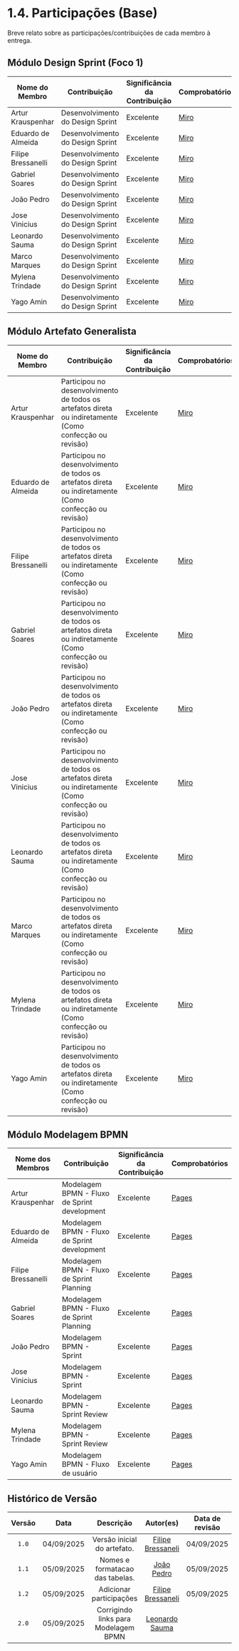 # 1.4. Participações (Base)

Breve relato sobre as participações/contribuições de cada membro à entrega.

## Módulo Design Sprint (Foco 1)

<!-- EXEMPLO:
| Fulano  |  1. Participação nas Etapas da Design Sprint elaborando artefatos | Boa | Registro nos Versionamentos do Documento de Design Sprint, conforme (link) -->

| Nome do Membro      | Contribuição                                                                             | Significância da Contribuição | Comprobatórios        |
| ------------------- | ---------------------------------------------------------------------------------------- | ----------------------------- | --------------------- |
| Artur Krauspenhar   | Desenvolvimento do Design Sprint                       | Excelente                     |  [Miro](https://miro.com/app/board/uXjVJP1wEs4=/)                     |
| Eduardo de Almeida  | Desenvolvimento do Design Sprint                       | Excelente                     |  [Miro](https://miro.com/app/board/uXjVJP1wEs4=/)                     |
| Filipe Bressanelli  | Desenvolvimento do Design Sprint                       | Excelente                     |  [Miro](https://miro.com/app/board/uXjVJP1wEs4=/)                     |
| Gabriel Soares      | Desenvolvimento do Design Sprint                       | Excelente                     |  [Miro](https://miro.com/app/board/uXjVJP1wEs4=/)                     |
| João Pedro          | Desenvolvimento do Design Sprint                       | Excelente                     |  [Miro](https://miro.com/app/board/uXjVJP1wEs4=/)                     |
| Jose Vinicius       | Desenvolvimento do Design Sprint                       | Excelente                     |  [Miro](https://miro.com/app/board/uXjVJP1wEs4=/)                     |
| Leonardo Sauma   | Desenvolvimento do Design Sprint                       | Excelente                     |  [Miro](https://miro.com/app/board/uXjVJP1wEs4=/)                     |
| Marco Marques       | Desenvolvimento do Design Sprint                       | Excelente                     |  [Miro](https://miro.com/app/board/uXjVJP1wEs4=/)                     |
| Mylena Trindade     | Desenvolvimento do Design Sprint                       | Excelente                     |  [Miro](https://miro.com/app/board/uXjVJP1wEs4=/)                     |
| Yago Amin           | Desenvolvimento do Design Sprint                       | Excelente                     |  [Miro](https://miro.com/app/board/uXjVJP1wEs4=/)                     |


## Módulo Artefato Generalista

| Nome do Membro      | Contribuição                                           | Significância da Contribuição | Comprobatórios |
| ------------------- | ------------------------------------------------------ | ----------------------------- | -------------- |
| Artur Krauspenhar   | Participou no desenvolvimento de todos os artefatos direta ou indiretamente (Como confecção ou revisão)                     | Excelente                     |  [Miro](https://miro.com/app/board/uXjVJP1wEs4=/)              |
| Eduardo de Almeida  | Participou no desenvolvimento de todos os artefatos direta ou indiretamente (Como confecção ou revisão)                      | Excelente                     |  [Miro](https://miro.com/app/board/uXjVJP1wEs4=/)              |
| Filipe Bressanelli  | Participou no desenvolvimento de todos os artefatos direta ou indiretamente (Como confecção ou revisão) | Excelente                     |  [Miro](https://miro.com/app/board/uXjVJP1wEs4=/)              |
| Gabriel Soares      | Participou no desenvolvimento de todos os artefatos direta ou indiretamente (Como confecção ou revisão)                       | Excelente                     |  [Miro](https://miro.com/app/board/uXjVJP1wEs4=/)              |
| João Pedro          | Participou no desenvolvimento de todos os artefatos direta ou indiretamente (Como confecção ou revisão)                                          | Excelente                     |  [Miro](https://miro.com/app/board/uXjVJP1wEs4=/)              |
| Jose Vinicius       | Participou no desenvolvimento de todos os artefatos direta ou indiretamente (Como confecção ou revisão)                                   | Excelente                     |  [Miro](https://miro.com/app/board/uXjVJP1wEs4=/)              |
| Leonardo Sauma   | Participou no desenvolvimento de todos os artefatos direta ou indiretamente (Como confecção ou revisão)                       | Excelente                     |  [Miro](https://miro.com/app/board/uXjVJP1wEs4=/)              |
| Marco Marques       | Participou no desenvolvimento de todos os artefatos direta ou indiretamente (Como confecção ou revisão)               | Excelente                     |  [Miro](https://miro.com/app/board/uXjVJP1wEs4=/)              |
| Mylena Trindade     | Participou no desenvolvimento de todos os artefatos direta ou indiretamente  (Como confecção ou revisão)              | Excelente                     |  [Miro](https://miro.com/app/board/uXjVJP1wEs4=/)              |
| Yago Amin           | Participou no desenvolvimento de todos os artefatos direta ou indiretamente  (Como confecção ou revisão)                  | Excelente                     |  [Miro](https://miro.com/app/board/uXjVJP1wEs4=/)              |


## Módulo Modelagem BPMN

| Nome dos Membros         | Contribuição                                              | Significância da Contribuição | Comprobatórios           |         
| ------------------------ | --------------------------------------------------------- | ----------------------------- | ------------------------ |
| Artur Krauspenhar        | Modelagem BPMN - Fluxo de Sprint development                              | Excelente                     |  [Pages](./Base/ModelagemBPMN/1.3.ModelagemBPMN?id=_13-modelagem-bpmn-do-projeto-querobemestar)                        |
| Eduardo de Almeida       | Modelagem BPMN - Fluxo de Sprint development             | Excelente                     |  [Pages](./Base/ModelagemBPMN/1.3.ModelagemBPMN?id=_13-modelagem-bpmn-do-projeto-querobemestar)                        |
| Filipe Bressanelli       | Modelagem BPMN - Fluxo de Sprint Planning            | Excelente                     |  [Pages](./Base/ModelagemBPMN/1.3.ModelagemBPMN?id=_13-modelagem-bpmn-do-projeto-querobemestar)                        |
| Gabriel Soares           | Modelagem BPMN - Fluxo de Sprint Planning                                    | Excelente                     |   [Pages](./Base/ModelagemBPMN/1.3.ModelagemBPMN?id=_13-modelagem-bpmn-do-projeto-querobemestar)                       |
| João Pedro               | Modelagem BPMN - Sprint            | Excelente                     |  [Pages](./Base/ModelagemBPMN/1.3.ModelagemBPMN?id=_13-modelagem-bpmn-do-projeto-querobemestar)                        |
| Jose Vinicius            | Modelagem BPMN - Sprint            | Excelente                     |  [Pages](./Base/ModelagemBPMN/1.3.ModelagemBPMN?id=_13-modelagem-bpmn-do-projeto-querobemestar)                        |
| Leonardo Sauma        | Modelagem BPMN - Sprint Review          | Excelente                     |  [Pages](./Base/ModelagemBPMN/1.3.ModelagemBPMN?id=_13-modelagem-bpmn-do-projeto-querobemestar)                        |
| Mylena Trindade          | Modelagem BPMN - Sprint Review | Excelente                                             |  [Pages](./Base/ModelagemBPMN/1.3.ModelagemBPMN?id=_13-modelagem-bpmn-do-projeto-querobemestar)
| Yago Amin                | Modelagem BPMN - Fluxo de usuário                         | Excelente                     |  [Pages](./Base/ModelagemBPMN/1.3.ModelagemBPMN?id=_13-modelagem-bpmn-do-projeto-querobemestar)                        |

## Histórico de Versão

| Versão |    Data    |                    Descrição                     |     Autor(es)     | Data de revisão | Revisor(es)      |
| :----: | :--------: | :----------------------------------------------: | :---------------: | :-------------: | :--------------: |
| `1.0`  | 04/09/2025 |           Versão inicial do artefato.            |      [Filipe Bressaneli][fbressa]        |   04/09/2025    |    [João Pedro][JoaoPedro2206]    |
| `1.1`  | 05/09/2025 |           Nomes e formatacao das tabelas.        |    [João Pedro][JoaoPedro2206]     |   05/09/2025    |     [Filipe Bressaneli][fbressa]      |
| `1.2`  | 05/09/2025 |           Adicionar participações        |    [Filipe Bressaneli][fbressa]    |   05/09/2025    |      [José Vinicius][JoseViniciusQueiroz]     |
| `2.0`  | 05/09/2025 | Corrigindo links para Modelagem BPMN | [Leonardo Sauma][leohssjr] |     |        |

[Arturhk05]: https://github.com/Arturhk05  
[eduardoferre]: https://github.com/eduardoferre  
[fbressa]: https://github.com/fbressa  
[SAnjos3]: https://github.com/SAnjos3  
[JoaoPedro2206]: https://github.com/JoaoPedro2206  
[JoseViniciusQueiroz]: https://github.com/JoseViniciusQueiroz  
[leohssjr]: https://github.com/leohssjr  
[marcomarquesdc]: https://github.com/marcomarquesdc  
[MylenaTrindade]: https://github.com/MylenaTrindade  
[yagoas]: https://github.com/yagoas